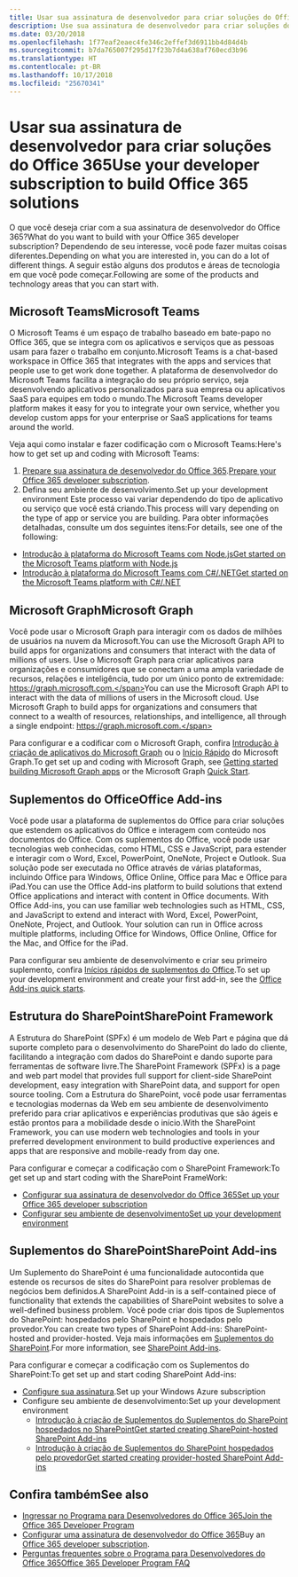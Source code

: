 ```yaml
---
title: Usar sua assinatura de desenvolvedor para criar soluções do Office 365
description: Use sua assinatura de desenvolvedor para criar soluções do Office 365.
ms.date: 03/20/2018
ms.openlocfilehash: 1f77eaf2eaec4fe346c2effef3d6911bb4d84d4b
ms.sourcegitcommit: b7da765007f295d17f23b7d4a638af760ecd3b96
ms.translationtype: HT
ms.contentlocale: pt-BR
ms.lasthandoff: 10/17/2018
ms.locfileid: "25670341"
---
```

# <a name="use-your-developer-subscription-to-build-office-365-solutions"></a><span data-ttu-id="77787-103">Usar sua assinatura de desenvolvedor para criar soluções do Office 365</span><span class="sxs-lookup"><span data-stu-id="77787-103">Use your developer subscription to build Office 365 solutions</span></span>

<span data-ttu-id="77787-104">O que você deseja criar com a sua assinatura de desenvolvedor do Office 365?</span><span class="sxs-lookup"><span data-stu-id="77787-104">What do you want to build with your Office 365 developer subscription?</span></span> <span data-ttu-id="77787-105">Dependendo de seu interesse, você pode fazer muitas coisas diferentes.</span><span class="sxs-lookup"><span data-stu-id="77787-105">Depending on what you are interested in, you can do a lot of different things.</span></span> <span data-ttu-id="77787-106">A seguir estão alguns dos produtos e áreas de tecnologia em que você pode começar.</span><span class="sxs-lookup"><span data-stu-id="77787-106">Following are some of the products and technology areas that you can start with.</span></span>

## <a name="microsoft-teams"></a><span data-ttu-id="77787-107">Microsoft Teams</span><span class="sxs-lookup"><span data-stu-id="77787-107">Microsoft Teams</span></span>

<span data-ttu-id="77787-108">O Microsoft Teams é um espaço de trabalho baseado em bate-papo no Office 365, que se integra com os aplicativos e serviços que as pessoas usam para fazer o trabalho em conjunto.</span><span class="sxs-lookup"><span data-stu-id="77787-108">Microsoft Teams is a chat-based workspace in Office 365 that integrates with the apps and services that people use to get work done together.</span></span> <span data-ttu-id="77787-109">A plataforma de desenvolvedor do Microsoft Teams facilita a integração do seu próprio serviço, seja desenvolvendo aplicativos personalizados para sua empresa ou aplicativos SaaS para equipes em todo o mundo.</span><span class="sxs-lookup"><span data-stu-id="77787-109">The Microsoft Teams developer platform makes it easy for you to integrate your own service, whether you develop custom apps for your enterprise or SaaS applications for teams around the world.</span></span>

<span data-ttu-id="77787-110">Veja aqui como instalar e fazer codificação com o Microsoft Teams:</span><span class="sxs-lookup"><span data-stu-id="77787-110">Here's how to get set up and coding with Microsoft Teams:</span></span>

1. <span data-ttu-id="77787-111">[Prepare sua assinatura de desenvolvedor do Office 365](https://docs.microsoft.com/pt-BR/microsoftteams/platform/get-started/get-started-tenant).</span><span class="sxs-lookup"><span data-stu-id="77787-111">[Prepare your Office 365 developer subscription](https://docs.microsoft.com/pt-BR/microsoftteams/platform/get-started/get-started-tenant).</span></span>
2. <span data-ttu-id="77787-112">Defina seu ambiente de desenvolvimento.</span><span class="sxs-lookup"><span data-stu-id="77787-112">Set up your development environment</span></span> <span data-ttu-id="77787-113">Este processo vai variar dependendo do tipo de aplicativo ou serviço que você está criando.</span><span class="sxs-lookup"><span data-stu-id="77787-113">This process will vary depending on the type of app or service you are building.</span></span> <span data-ttu-id="77787-114">Para obter informações detalhadas, consulte um dos seguintes itens:</span><span class="sxs-lookup"><span data-stu-id="77787-114">For details, see one of the following:</span></span>

  - [<span data-ttu-id="77787-115">Introdução à plataforma do Microsoft Teams com Node.js</span><span class="sxs-lookup"><span data-stu-id="77787-115">Get started on the Microsoft Teams platform with Node.js</span></span>](https://docs.microsoft.com/pt-BR/microsoftteams/platform/get-started/get-started-nodejs)
  - [<span data-ttu-id="77787-116">Introdução à plataforma do Microsoft Teams com C#/.NET</span><span class="sxs-lookup"><span data-stu-id="77787-116">Get started on the Microsoft Teams platform with C#/.NET</span></span>](https://docs.microsoft.com/pt-BR/microsoftteams/platform/get-started/get-started-dotnet)

## <a name="microsoft-graph"></a><span data-ttu-id="77787-117">Microsoft Graph</span><span class="sxs-lookup"><span data-stu-id="77787-117">Microsoft Graph</span></span>

<span data-ttu-id="77787-118">Você pode usar o Microsoft Graph para interagir com os dados de milhões de usuários na nuvem da Microsoft.</span><span class="sxs-lookup"><span data-stu-id="77787-118">You can use the Microsoft Graph API to build apps for organizations and consumers that interact with the data of millions of users.</span></span> <span data-ttu-id="77787-119">Use o Microsoft Graph para criar aplicativos para organizações e consumidores que se conectam a uma ampla variedade de recursos, relações e inteligência, tudo por um único ponto de extremidade: https://graph.microsoft.com.</span><span class="sxs-lookup"><span data-stu-id="77787-119">You can use the Microsoft Graph API to interact with the data of millions of users in the Microsoft cloud. Use Microsoft Graph to build apps for organizations and consumers that connect to a wealth of resources, relationships, and intelligence, all through a single endpoint: https://graph.microsoft.com.</span></span>

<span data-ttu-id="77787-120">Para configurar e a codificar com o Microsoft Graph, confira [Introdução à criação de aplicativos do Microsoft Graph](https://developer.microsoft.com/pt-BR/graph/docs/concepts/get-started) ou o [Início Rápido](https://developer.microsoft.com/pt-BR/graph/quick-start) do Microsoft Graph.</span><span class="sxs-lookup"><span data-stu-id="77787-120">To get set up and coding with Microsoft Graph, see [Getting started building Microsoft Graph apps](https://developer.microsoft.com/pt-BR/graph/docs/concepts/get-started) or the Microsoft Graph [Quick Start](https://developer.microsoft.com/pt-BR/graph/quick-start).</span></span>

## <a name="office-add-ins"></a><span data-ttu-id="77787-121">Suplementos do Office</span><span class="sxs-lookup"><span data-stu-id="77787-121">Office Add-ins</span></span>

<span data-ttu-id="77787-p105">Você pode usar a plataforma de suplementos do Office para criar soluções que estendem os aplicativos do Office e interagem com conteúdo nos documentos do Office. Com os suplementos do Office, você pode usar tecnologias web conhecidas, como HTML, CSS e JavaScript, para estender e interagir com o Word, Excel, PowerPoint, OneNote, Project e Outlook. Sua solução pode ser executada no Office através de várias plataformas, incluindo Office para Windows, Office Online, Office para Mac e Office para iPad.</span><span class="sxs-lookup"><span data-stu-id="77787-p105">You can use the Office Add-ins platform to build solutions that extend Office applications and interact with content in Office documents. With Office Add-ins, you can use familiar web technologies such as HTML, CSS, and JavaScript to extend and interact with Word, Excel, PowerPoint, OneNote, Project, and Outlook. Your solution can run in Office across multiple platforms, including Office for Windows, Office Online, Office for the Mac, and Office for the iPad.</span></span>

<span data-ttu-id="77787-125">Para configurar seu ambiente de desenvolvimento e criar seu primeiro suplemento, confira [Inícios rápidos de suplementos do Office](https://docs.microsoft.com/pt-BR/office/dev/add-ins/).</span><span class="sxs-lookup"><span data-stu-id="77787-125">To set up your development environment and create your first add-in, see the [Office Add-ins quick starts](https://docs.microsoft.com/pt-BR/office/dev/add-ins/).</span></span>

## <a name="sharepoint-framework"></a><span data-ttu-id="77787-126">Estrutura do SharePoint</span><span class="sxs-lookup"><span data-stu-id="77787-126">SharePoint Framework</span></span>

<span data-ttu-id="77787-127">A Estrutura do SharePoint (SPFx) é um modelo de Web Part e página que dá suporte completo para o desenvolvimento do SharePoint do lado do cliente, facilitando a integração com dados do SharePoint e dando suporte para ferramentas de software livre.</span><span class="sxs-lookup"><span data-stu-id="77787-127">The SharePoint Framework (SPFx) is a page and web part model that provides full support for client-side SharePoint development, easy integration with SharePoint data, and support for open source tooling.</span></span> <span data-ttu-id="77787-128">Com a Estrutura do SharePoint, você pode usar ferramentas e tecnologias modernas da Web em seu ambiente de desenvolvimento preferido para criar aplicativos e experiências produtivas que são ágeis e estão prontos para a mobilidade desde o início.</span><span class="sxs-lookup"><span data-stu-id="77787-128">With the SharePoint Framework, you can use modern web technologies and tools in your preferred development environment to build productive experiences and apps that are responsive and mobile-ready from day one.</span></span>

<span data-ttu-id="77787-129">Para configurar e começar a codificação com o SharePoint Framework:</span><span class="sxs-lookup"><span data-stu-id="77787-129">To get set up and start coding with the SharePoint FrameWork:</span></span>

- [<span data-ttu-id="77787-130">Configurar sua assinatura de desenvolvedor do Office 365</span><span class="sxs-lookup"><span data-stu-id="77787-130">Set up your Office 365 developer subscription</span></span>](https://docs.microsoft.com/pt-BR/sharepoint/dev/spfx/set-up-your-developer-tenant)
- [<span data-ttu-id="77787-131">Configurar seu ambiente de desenvolvimento</span><span class="sxs-lookup"><span data-stu-id="77787-131">Set up your development environment</span></span>](https://docs.microsoft.com/pt-BR/sharepoint/dev/spfx/set-up-your-development-environment)

## <a name="sharepoint-add-ins"></a><span data-ttu-id="77787-132">Suplementos do SharePoint</span><span class="sxs-lookup"><span data-stu-id="77787-132">SharePoint Add-ins</span></span> 

<span data-ttu-id="77787-133">Um Suplemento do SharePoint é uma funcionalidade autocontida que estende os recursos de sites do SharePoint para resolver problemas de negócios bem definidos.</span><span class="sxs-lookup"><span data-stu-id="77787-133">A SharePoint Add-in is a self-contained piece of functionality that extends the capabilities of SharePoint websites to solve a well-defined business problem.</span></span> <span data-ttu-id="77787-134">Você pode criar dois tipos de Suplementos do SharePoint: hospedados pelo SharePoint e hospedados pelo provedor.</span><span class="sxs-lookup"><span data-stu-id="77787-134">You can create two types of SharePoint Add-ins: SharePoint-hosted and provider-hosted.</span></span> <span data-ttu-id="77787-135">Veja mais informações em [Suplementos do SharePoint](https://docs.microsoft.com/pt-BR/sharepoint/dev/sp-add-ins/sharepoint-add-ins).</span><span class="sxs-lookup"><span data-stu-id="77787-135">For more information, see  [SharePoint Add-ins](https://docs.microsoft.com/pt-BR/sharepoint/dev/sp-add-ins/sharepoint-add-ins).</span></span>

<span data-ttu-id="77787-136">Para configurar e começar a codificação com os Suplementos do SharePoint:</span><span class="sxs-lookup"><span data-stu-id="77787-136">To get set up and start coding SharePoint Add-ins:</span></span>

- <span data-ttu-id="77787-137">[Configure sua assinatura](https://docs.microsoft.com/pt-BR/sharepoint/dev/spfx/set-up-your-developer-tenant).</span><span class="sxs-lookup"><span data-stu-id="77787-137">Set up your Windows Azure subscription</span></span>  
- <span data-ttu-id="77787-138">Configure seu ambiente de desenvolvimento:</span><span class="sxs-lookup"><span data-stu-id="77787-138">Set up your development environment</span></span> 
  - [<span data-ttu-id="77787-139">Introdução à criação de Suplementos do Suplementos do SharePoint hospedados no SharePoint</span><span class="sxs-lookup"><span data-stu-id="77787-139">Get started creating SharePoint-hosted SharePoint Add-ins</span></span>](https://docs.microsoft.com/pt-BR/sharepoint/dev/sp-add-ins/get-started-creating-sharepoint-hosted-sharepoint-add-ins)  
  - [<span data-ttu-id="77787-140">Introdução à criação de Suplementos do SharePoint hospedados pelo provedor</span><span class="sxs-lookup"><span data-stu-id="77787-140">Get started creating provider-hosted SharePoint Add-ins</span></span>](https://docs.microsoft.com/pt-BR/sharepoint/dev/sp-add-ins/get-started-creating-provider-hosted-sharepoint-add-ins)  

## <a name="see-also"></a><span data-ttu-id="77787-141">Confira também</span><span class="sxs-lookup"><span data-stu-id="77787-141">See also</span></span>

- [<span data-ttu-id="77787-142">Ingressar no Programa para Desenvolvedores do Office 365</span><span class="sxs-lookup"><span data-stu-id="77787-142">Join the Office 365 Developer Program</span></span>](office-365-developer-program.md)
- <span data-ttu-id="77787-143">[Configurar uma assinatura de desenvolvedor do Office 365](office-365-developer-program-get-started.md)</span><span class="sxs-lookup"><span data-stu-id="77787-143">Buy an [Office 365 developer subscription](office-365-developer-program-get-started.md).</span></span> 
- [<span data-ttu-id="77787-144">Perguntas frequentes sobre o Programa para Desenvolvedores do Office 365</span><span class="sxs-lookup"><span data-stu-id="77787-144">Office 365 Developer Program FAQ</span></span>](office-365-developer-program-faq.md) 
